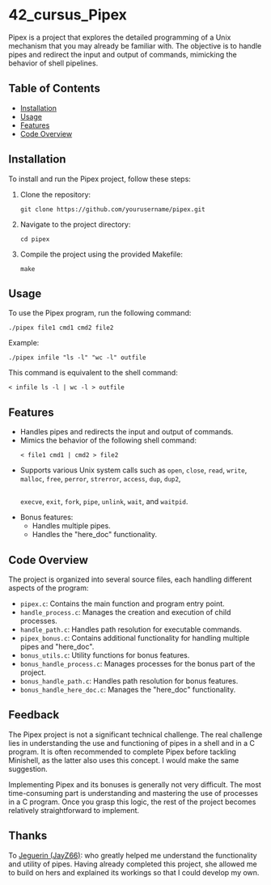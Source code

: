 <!DOCTYPE html>
<html lang="en">
<head>
    <meta charset="UTF-8">
    <meta name="viewport" content="width=device-width, initial-scale=1.0">
</head>
<body>

<h1>42_cursus_Pipex</h1>

<p>Pipex is a project that explores the detailed programming of a Unix mechanism that you may already be familiar with. The objective is to handle pipes and redirect the input and output of commands, mimicking the behavior of shell pipelines.</p>

<h2>Table of Contents</h2>
<ul>
    <li><a href="#installation">Installation</a></li>
    <li><a href="#usage">Usage</a></li>
    <li><a href="#features">Features</a></li>
    <li><a href="#code-overview">Code Overview</a></li>
</ul>

<h2 id="installation">Installation</h2>
<p>To install and run the Pipex project, follow these steps:</p>
<ol>
    <li>Clone the repository:</li>
    <pre><code>git clone https://github.com/yourusername/pipex.git</code></pre>
    <li>Navigate to the project directory:</li>
    <pre><code>cd pipex</code></pre>
    <li>Compile the project using the provided Makefile:</li>
    <pre><code>make</code></pre>
</ol>

<h2 id="usage">Usage</h2>
<p>To use the Pipex program, run the following command:</p>
<pre><code>./pipex file1 cmd1 cmd2 file2</code></pre>
<p>Example:</p>
<pre><code>./pipex infile "ls -l" "wc -l" outfile</code></pre>
<p>This command is equivalent to the shell command:</p>
<pre><code>&lt; infile ls -l | wc -l &gt; outfile</code></pre>

<h2 id="features">Features</h2>
<ul>
    <li>Handles pipes and redirects the input and output of commands.</li>
    <li>Mimics the behavior of the following shell command:
        <pre><code>&lt; file1 cmd1 | cmd2 &gt; file2</code></pre>
    </li>
    <li>Supports various Unix system calls such as <code>open</code>, <code>close</code>, <code>read</code>, <code>write</code>, <code>malloc</code>, <code>free</code>, <code>perror</code>, <code>strerror</code>, <code>access</code>, <code>dup</code>, <code>dup2</code>, <code>

execve</code>, <code>exit</code>, <code>fork</code>, <code>pipe</code>, <code>unlink</code>, <code>wait</code>, and <code>waitpid</code>.</li>
    <li>Bonus features:
        <ul>
            <li>Handles multiple pipes.</li>
            <li>Handles the "here_doc" functionality.</li>
        </ul>
    </li>
</ul>
<h2 id="code-overview">Code Overview</h2>
<p>The project is organized into several source files, each handling different aspects of the program:</p>
<ul>
    <li><code>pipex.c</code>: Contains the main function and program entry point.</li>
    <li><code>handle_process.c</code>: Manages the creation and execution of child processes.</li>
    <li><code>handle_path.c</code>: Handles path resolution for executable commands.</li>
    <li><code>pipex_bonus.c</code>: Contains additional functionality for handling multiple pipes and "here_doc".</li>
    <li><code>bonus_utils.c</code>: Utility functions for bonus features.</li>
    <li><code>bonus_handle_process.c</code>: Manages processes for the bonus part of the project.</li>
    <li><code>bonus_handle_path.c</code>: Handles path resolution for bonus features.</li>
    <li><code>bonus_handle_here_doc.c</code>: Manages the "here_doc" functionality.</li>
</ul>
    <h2>Feedback</h1>
    <p>
        The Pipex project is not a significant technical challenge. The real challenge lies in understanding the use and functioning of pipes in a shell and in a C program. It is often recommended to complete Pipex before tackling Minishell, as the latter also uses this concept. I would make the same suggestion.
    </p>
    <p>
        Implementing Pipex and its bonuses is generally not very difficult. The most time-consuming part is understanding and mastering the use of processes in a C program. Once you grasp this logic, the rest of the project becomes relatively straightforward to implement.
    </p>
    <p>
    <h2>Thanks</h1>
        To <a href="https://github.com/JayZ66">Jeguerin (JayZ66)</a>: who greatly helped me understand the functionality and utility of pipes. Having already completed this project, she allowed me to build on hers and explained its workings so that I could develop my own.
    </p>
</body>
</html>
</body>
</html>
